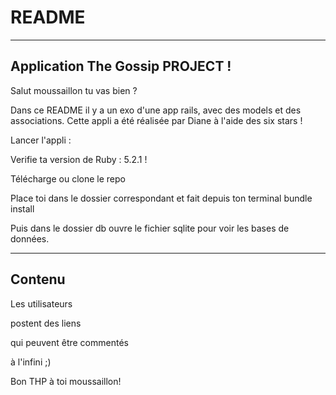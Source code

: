 # README

--------------------------------------------------------------------------------------
Application The Gossip PROJECT !
--------------------------------------------------------------------------------------

Salut moussaillon tu vas bien ? 

Dans ce README il y a un exo d'une app rails, avec des models et des associations. Cette appli a été réalisée par Diane à l'aide des six stars !

Lancer l'appli : 

Verifie ta version de Ruby : 5.2.1 !

Télécharge ou clone le repo

Place toi dans le dossier correspondant et fait depuis ton terminal bundle install

Puis dans le dossier db ouvre le fichier sqlite pour voir les bases de données.

----------------------------------------------------------------------------------------
Contenu
----------------------------------------------------------------------------------------


Les utilisateurs

postent des liens

qui peuvent être commentés

à l'infini ;)

Bon THP à toi moussaillon!
